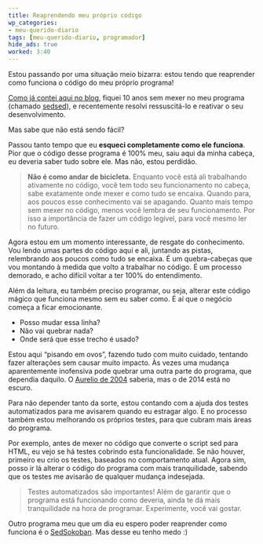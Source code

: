 ```yaml
---
title: Reaprendendo meu próprio código
wp_categories:
- meu-querido-diario
tags: [meu-querido-diario, programador]
hide_ads: true
worked: 3:40
---
```


Estou passando por uma situação meio bizarra: estou tendo que reaprender como funciona o código do meu próprio programa!

[Como já contei aqui no blog](http://aurelio.net/blog/2014/04/29/ressuscitei-o-sedsed/), fiquei 10 anos sem mexer no meu programa (chamado [sedsed](https://github.com/aureliojargas/sedsed)), e recentemente resolvi ressuscitá-lo e reativar o seu desenvolvimento.

Mas sabe que não está sendo fácil?

Passou tanto tempo que eu **esqueci completamente como ele funciona**. Pior que o código desse programa é 100% meu, saiu aqui da minha cabeça, eu deveria saber tudo sobre ele. Mas não, estou perdidão.

> **Não é como andar de bicicleta.** Enquanto você está ali trabalhando ativamente no código, você tem todo seu funcionamento no cabeça, sabe exatamente onde mexer e como tudo se encaixa. Quando para, aos poucos esse conhecimento vai se apagando. Quanto mais tempo sem mexer no código, menos você lembra de seu funcionamento. Por isso a importância de fazer um código legível, para você mesmo ler no futuro.

Agora estou em um momento interessante, de resgate do conhecimento. Vou lendo umas partes do código aqui e ali, juntando as pistas, relembrando aos poucos como tudo se encaixa. É um quebra-cabeças que vou montando à medida que volto a trabalhar no código. É um processo demorado, e acho difícil voltar a ter 100% do entendimento.

Além da leitura, eu também preciso programar, ou seja, alterar este código mágico que funciona mesmo sem eu saber como. É aí que o negócio começa a ficar emocionante.

- Posso mudar essa linha?
- Não vai quebrar nada?
- Onde será que esse trecho é usado?

Estou aqui “pisando em ovos”, fazendo tudo com muito cuidado, tentando fazer alterações sem causar muito impacto. Às vezes uma mudança aparentemente inofensiva pode quebrar uma outra parte do programa, que dependia daquilo. O [Aurelio de 2004](http://aurelio.net/blog/2014/05/01/capsula-do-tempo/) saberia, mas o de 2014 está no escuro.

Para não depender tanto da sorte, estou contando com a ajuda dos testes automatizados para me avisarem quando eu estragar algo. E no processo também estou melhorando os próprios testes, para que cubram mais áreas do programa.

Por exemplo, antes de mexer no código que converte o script sed para HTML, eu vejo se há testes cobrindo esta funcionalidade. Se não houver, primeiro eu crio os testes, baseados no comportamento atual. Agora sim, posso ir lá alterar o código do programa com mais tranquilidade, sabendo que os testes me avisarão de qualquer mudança indesejada.

> Testes automatizados são importantes! Além de garantir que o programa está funcionando como deveria, ainda te dá mais tranquilidade na hora de programar. Experimente, você vai gostar.

Outro programa meu que um dia eu espero poder reaprender como funciona é o [SedSokoban](http://aurelio.net/sed/sokoban/sokoban.sed.html). Mas desse eu tenho medo :)

